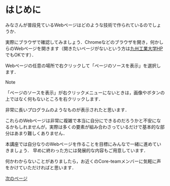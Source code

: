 # はじめに
みなさんが普段見ているWebページはどのような技術で作られているのでしょうか．  
  
実際にブラウザで確認してみましょう．Chromeなどのブラウザを開き，何かしらのWebページを開きます（開きたいページがないという方は[九州工業大学HP](https://www.kyutech.ac.jp/)でもOKです）．  
  
Webページの任意の場所で右クリックして「ページのソースを表示」を選択します．
  
> [!NOTE]  
> 「ページのソースを表示」が右クリックメニューにないときは，画像やボタンの上ではなく何もないところを右クリックします．
  
非常に長いプログラムのようなものが表示されたと思います．
  
これらのWebページは非常に複雑で本当に自分にできるのだろうかと不安になるかもしれませんが，実際は多くの要素が組み合わさっているだけで基本的な部分はあまり難しくありません．  
  
本講座では自分なりのWebページを作ることを目標にみんなで一緒に進めていきましょう． 早めに終わった方には発展的な内容もご用意しています． 
  
何かわからないことがありましたら，お近くのCore-teamメンバーに気軽に声をかけていただければと思います．  
  
[次のページ](main-html.md)